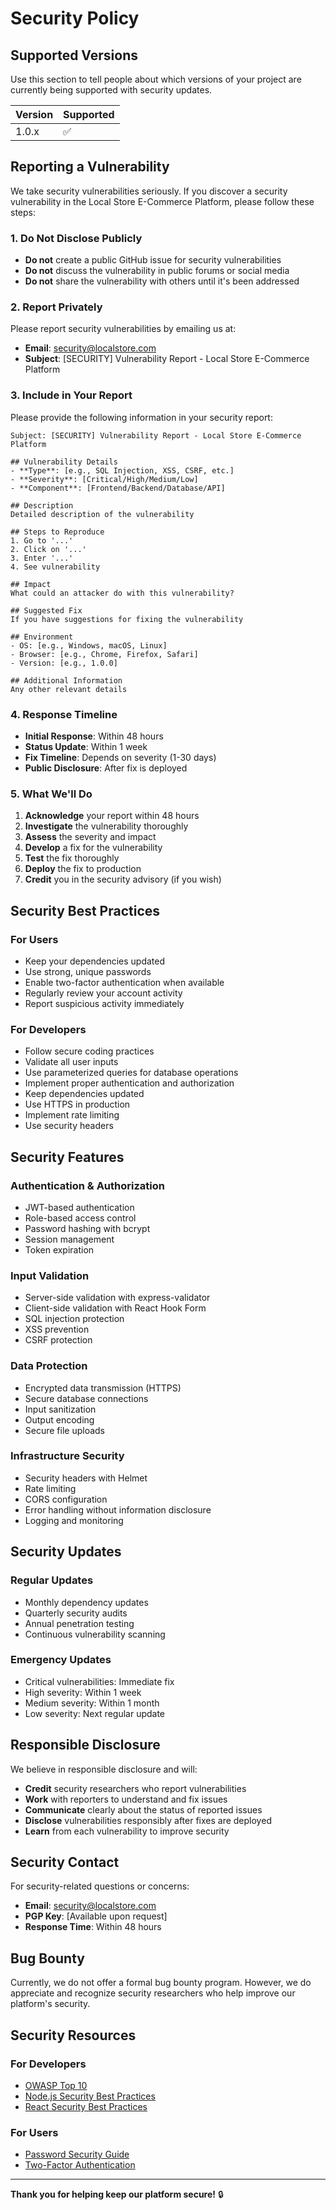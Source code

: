 # Security Policy

## Supported Versions

Use this section to tell people about which versions of your project are currently being supported with security updates.

| Version | Supported          |
| ------- | ------------------ |
| 1.0.x   | :white_check_mark: |

## Reporting a Vulnerability

We take security vulnerabilities seriously. If you discover a security vulnerability in the Local Store E-Commerce Platform, please follow these steps:

### **1. Do Not Disclose Publicly**
- **Do not** create a public GitHub issue for security vulnerabilities
- **Do not** discuss the vulnerability in public forums or social media
- **Do not** share the vulnerability with others until it's been addressed

### **2. Report Privately**
Please report security vulnerabilities by emailing us at:
- **Email**: security@localstore.com
- **Subject**: [SECURITY] Vulnerability Report - Local Store E-Commerce Platform

### **3. Include in Your Report**
Please provide the following information in your security report:

```
Subject: [SECURITY] Vulnerability Report - Local Store E-Commerce Platform

## Vulnerability Details
- **Type**: [e.g., SQL Injection, XSS, CSRF, etc.]
- **Severity**: [Critical/High/Medium/Low]
- **Component**: [Frontend/Backend/Database/API]

## Description
Detailed description of the vulnerability

## Steps to Reproduce
1. Go to '...'
2. Click on '...'
3. Enter '...'
4. See vulnerability

## Impact
What could an attacker do with this vulnerability?

## Suggested Fix
If you have suggestions for fixing the vulnerability

## Environment
- OS: [e.g., Windows, macOS, Linux]
- Browser: [e.g., Chrome, Firefox, Safari]
- Version: [e.g., 1.0.0]

## Additional Information
Any other relevant details
```

### **4. Response Timeline**
- **Initial Response**: Within 48 hours
- **Status Update**: Within 1 week
- **Fix Timeline**: Depends on severity (1-30 days)
- **Public Disclosure**: After fix is deployed

### **5. What We'll Do**
1. **Acknowledge** your report within 48 hours
2. **Investigate** the vulnerability thoroughly
3. **Assess** the severity and impact
4. **Develop** a fix for the vulnerability
5. **Test** the fix thoroughly
6. **Deploy** the fix to production
7. **Credit** you in the security advisory (if you wish)

## Security Best Practices

### **For Users**
- Keep your dependencies updated
- Use strong, unique passwords
- Enable two-factor authentication when available
- Regularly review your account activity
- Report suspicious activity immediately

### **For Developers**
- Follow secure coding practices
- Validate all user inputs
- Use parameterized queries for database operations
- Implement proper authentication and authorization
- Keep dependencies updated
- Use HTTPS in production
- Implement rate limiting
- Use security headers

## Security Features

### **Authentication & Authorization**
- JWT-based authentication
- Role-based access control
- Password hashing with bcrypt
- Session management
- Token expiration

### **Input Validation**
- Server-side validation with express-validator
- Client-side validation with React Hook Form
- SQL injection protection
- XSS prevention
- CSRF protection

### **Data Protection**
- Encrypted data transmission (HTTPS)
- Secure database connections
- Input sanitization
- Output encoding
- Secure file uploads

### **Infrastructure Security**
- Security headers with Helmet
- Rate limiting
- CORS configuration
- Error handling without information disclosure
- Logging and monitoring

## Security Updates

### **Regular Updates**
- Monthly dependency updates
- Quarterly security audits
- Annual penetration testing
- Continuous vulnerability scanning

### **Emergency Updates**
- Critical vulnerabilities: Immediate fix
- High severity: Within 1 week
- Medium severity: Within 1 month
- Low severity: Next regular update

## Responsible Disclosure

We believe in responsible disclosure and will:

- **Credit** security researchers who report vulnerabilities
- **Work** with reporters to understand and fix issues
- **Communicate** clearly about the status of reported issues
- **Disclose** vulnerabilities responsibly after fixes are deployed
- **Learn** from each vulnerability to improve security

## Security Contact

For security-related questions or concerns:

- **Email**: security@localstore.com
- **PGP Key**: [Available upon request]
- **Response Time**: Within 48 hours

## Bug Bounty

Currently, we do not offer a formal bug bounty program. However, we do appreciate and recognize security researchers who help improve our platform's security.

## Security Resources

### **For Developers**
- [OWASP Top 10](https://owasp.org/www-project-top-ten/)
- [Node.js Security Best Practices](https://nodejs.org/en/docs/guides/security/)
- [React Security Best Practices](https://reactjs.org/docs/security.html)

### **For Users**
- [Password Security Guide](https://www.howtogeek.com/195430/how-to-create-a-strong-password-and-remember-it/)
- [Two-Factor Authentication](https://www.authy.com/what-is-2fa/)

---

**Thank you for helping keep our platform secure!** 🔒 